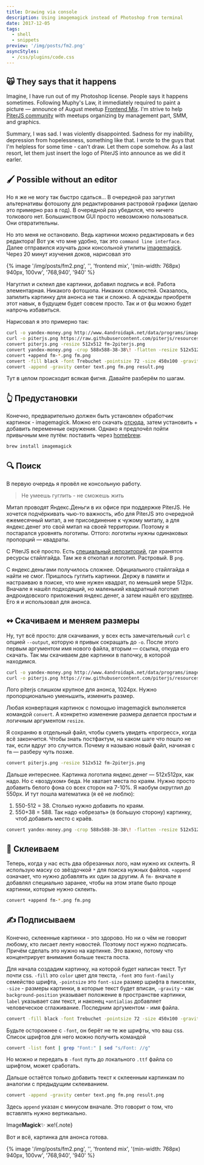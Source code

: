 ```yaml
---
title: Drawing via console
description: Using imagemagick instead of Photoshop from terminal
date: 2017-12-05
tags:
  - shell
  - snippets
preview: '/img/posts/fm2.png'
asyncStyles:
  - /css/plugins/code.css
---
```

## 🙀 They says that it happens

Imagine, I have run out of my Photoshop license. People says it happens sometimes. Following Muphy's Law, it immediately required to paint a picture — announce of August meetup [Frontend Mix](https://meetabit.com/events/piterjs-16). I'm strive to help [PiterJS community](http://piterjs.org) with meetups organizing by management part, SMM, and graphics.

Summary, I was sad. I was violently disappointed. Sadness for my inability, depression from hopelessness, something like that. I wrote to the guys that I'm helpless for some time - can't draw. Let them cope somehow. As a last resort, let them just insert the logo of PiterJS into announce as we did it earler.

## 🖌 Possible without an editor

Но я же не могу так быстро сдаться...
В очередной раз загуглил альтернативы фотошопу для редактирования растровой графики (делаю это примерно раз в год). В очередной раз убедился, что ничего толкового нет. Большинством GUI просто невозможно пользоваться. Они отвратительны.

Но это меня не остановило. Ведь картинки можно редактировать и без редактора! Вот уж что мне удобно, так это `command line interface`. Далее отправился изучать доки консольной утилиты [imagemagick](www.imagemagick.org). Через 20 минут изучения доков, нарисовал это

{% image '/img/posts/fm2.png', '', 'frontend mix', '(min-width: 768px) 940px, 100vw', '768,940', '940' %}

Нагуглил и склеил две картинки, добавил подпись и всё. Работа элементарная. Никакого фотошопа. Никаких сложностей. Оказалось, запилить картинку для анонса не так и сложно. А однажды приобретя этот навык, в будущем будет совсем просто. Так и от фш можно будет напрочь избавиться.

Нарисовал я это примерно так:

```bash
curl -o yandex-money.png http://www.4androidapk.net/data/programs/images/yandex-money-online-payments_1086.png
curl -o piterjs.png https://raw.githubusercontent.com/piterjs/resources/master/logo/PiterJS.png
convert piterjs.png -resize 512x512 fm-2piterjs.png
convert yandex-money.png -crop 588x588-38-38\! -flatten -resize 512x512 fm-1yandex-money.png
convert +append fm-*.png fm.png
convert -fill black -font Trebuchet -pointsize 72 -size 450x100 -gravity center label:Frontend\ Mix +antialias text.png
convert -append -gravity center text.png fm.png result.png
```

Тут в целом происходит всякая фигня. Давайте разберём по шагам.

## 👆 Предустановки

Конечно, предварительно должен быть установлен обработчик картинок - imagemagick. Можно его скачать [отсюда](http://www.imagemagick.org/script/download.php), затем установить + добавить переменные окружения. Однако я предпочёл пойти привычным мне путём: поставить через [homebrew](https://brew.sh/index_ru.html).

``` bash
brew install imagemagick
```

## 🔍 Поиск

В первую очередь я провёл не консольную работу.

> Не умеешь гуглить - не сможешь жить

Митап проводят Яндекс.Деньги в их офисе при поддержке PiterJS. Не хочется подчёркивать чью-то важность, ибо для PiterJS это очередной ежемесячный митап, а не присоединение к чужому митапу, а для яндекс.денег это свой митап на своей территории. Поэтому я постарался уровнять логотипы. Оттого: логотипы нужны одинаковых пропорций — квадраты.

С PiterJS всё просто. Есть [специальный репозиторий](https://github.com/piterjs/resources), где хранятся ресурсы стайлгайда. Там же я откопал и логотип. Растровый. В `png`.

С яндекс.деньгами получилось сложнее. Официального стайлгайда я найти не смог. Пришлось гуглить картинки. Держу в памяти и настраиваю в поиске, что мне нужен квадрат, по меньшей мере 512px. Вначале я нашёл подходящий, но маленький квадратный логотип андроидовского приложения яндекс.денег, а затем нашёл его [крупнее](http://www.4androidapk.net/data/programs/images/yandex-money-online-payments_1086.png). Его я и использовал для анонса.

## ↭ Скачиваем и меняем размеры

Ну, тут всё просто: для скачивания, у всех есть замечательный `curl` с опцией `--output`, которую я привык сокращать до `-o`. После этого первым аргументом имя нового файла, вторым — ссылка, откуда его скачать. Так мы скачиваем две картинки в папочку, в которой находимся.

``` bash
curl -o yandex-money.png http://www.4androidapk.net/data/programs/images/yandex-money-online-payments_1086.png
curl -o piterjs.png https://raw.githubusercontent.com/piterjs/resources/master/logo/PiterJS.png
```

Лого piterjs слишком крупное для анонса, 1024px. Нужно пропорционально уменьшить, изменить размер.

Любая конвертация картинок с помощью imagemagick выполняется командой `convert`. А конкретно изменение размера делается простым и логичным аргументом `resize`.

Я сохраняю в отдельный файл, чтобы суметь увидеть «прогресс», когда всё закончится. Чтобы знать постфактум, на каком шаге что пошло не так, если вдруг это случится. Почему я называю новый файл, начиная с `fm` — разберу чуть позже.

```bash
convert piterjs.png -resize 512x512 fm-2piterjs.png
```

Дальше интереснее. Картинка логотипа яндекс.денег — 512x512px, как надо. Но с «воздухом» беда. Не хватает места по краям. Нужно просто добавить белого фона со всех сторон на 7-10%. Я наобум округлил до 550px. И тут пошла математика (я её не люблю):

1. 550-512 = 38. Столько нужно добавить по краям.
2. 550+38 = 588. Так надо «обрезать» (в большую сторону) картинку, чтоб добавить место с краёв.

```bash
convert yandex-money.png -crop 588x588-38-38\! -flatten -resize 512x512 fm-1yandex-money.png
```

## 🙏 Склеиваем

Теперь, когда у нас есть два обрезанных лого, нам нужно их склеить. Я использую маску со звёздочкой `*` для поиска нужных файлов. `+append` означает, что нужно добавлять их один за другим. А `fm-` вначале я добавлял специально заранее, чтобы на этом этапе было проще картинки, которые нужно склеить.

```bash
convert +append fm-*.png fm.png
```

## ✍️ Подписываем

Конечно, склеенные картинки - это здорово. Но ни о чём не говорит любому, кто лисает ленту новостей. Поэтому пост нужно подписать. Причём сделать это нужно на картинке. Это важно, потому что концентрирует внимания больше текста поста.

Для начала создадим картинку, на которой будет написан текст. Тут почти css. `-fill` это `color` цвет для текста, `-font` это `font-family` семейство шрифта, `-pointsize` это `font-size` размер шрифта в пикселях, `-size` - размеры картинки, в которые текст будет вписан, `-gravity` - как `background-position` указывает положение в пространстве картинки, `label` указывает сам текст, и наконец `+antialias` добавляет человеческое сглаживание. Последним аргументом - имя файла.

```bash
convert -fill black -font Trebuchet -pointsize 72 -size 450x100 -gravity center label:Frontend\ Mix +antialias text.png
```

Будьте осторожнее с `-font`, он берёт не те же шрифты, что ваш css. Список шрифтов для него можно получить командой

```bash
convert -list font | grep "Font:" | sed "s/Font: //g"
```

Но можно и передать в `-font` путь до локального `.ttf` файла со шрифтом, может сработать.

Дальше остаётся только добавить текст к склеенным картинкам по аналогии с предыдущим склеиванием.

```bash
convert -append -gravity center text.png fm.png result.png
```

Здесь `append` указан с минусом вначале. Это говорит о том, что вставлять нужно вертикально.

Image**Magick**✨ же!{.note}

Вот и всё, картинка для анонса готова.

{% image '/img/posts/fm2.png', '', 'frontend mix', '(min-width: 768px) 940px, 100vw', '768,940', '940' %}
